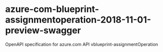# azure-com-blueprint-assignmentoperation-2018-11-01-preview-swagger
OpenAPI specification for azure.com API vblueprint-assignmentOperation
